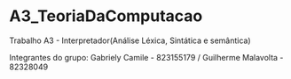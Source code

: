 # A3_TeoriaDaComputacao
Trabalho A3 - Interpretador(Análise Léxica, Sintática e semântica)

Integrantes do grupo: Gabriely Camile - 823155179 / Guilherme Malavolta - 82328049

